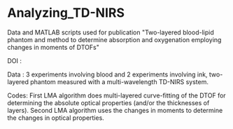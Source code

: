 # Analyzing_TD-NIRS
Data and MATLAB scripts used for publication "Two-layered blood-lipid phantom and method to determine absorption and oxygenation employing changes in moments of DTOFs"

DOI  : 

Data : 3 experiments involving blood and 2 experiments involving ink, two-layered phantom measured with a multi-wavelength TD-NIRS system.

Codes: First LMA algorithm does multi-layered curve-fitting of the DTOF for determining the absolute optical properties (and/or the thicknesses of layers).
       Second LMA algorithm uses the changes in moments to determine the changes in optical properties.
